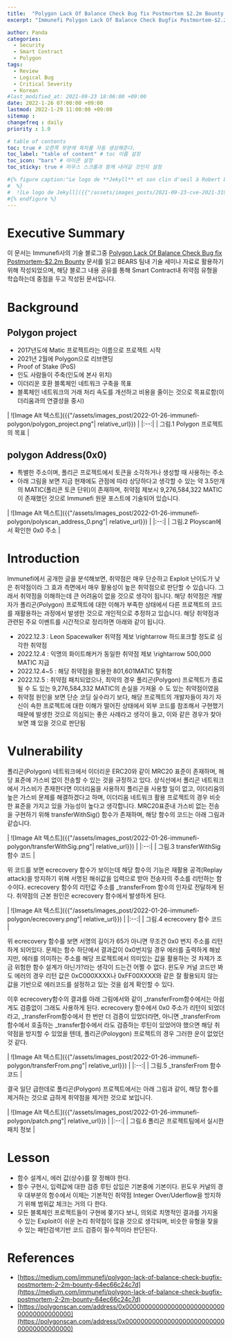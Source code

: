 ```yaml
---
title:  "Polygon Lack Of Balance Check Bug fix Postmortem $2.2m Bounty 리뷰"
excerpt: "Immunefi Polygon Lack Of Balance Check Bugfix Postmortem-$2.2m Bounty 문서 학습 목적으로 살펴본 내용임"

author: Panda
categories:
  - Security
  - Smart Contract
  - Polygon
tags:
  - Review
  - Logical Bug
  - Critical Severity
  - Korean
#last_modified_at: 2021-09-23 18:06:00 +09:00
date: 2022-1-26 07:00:00 +09:00
lastmod: 2022-1-29 11:00:00 +09:00
sitemap :
changefreq : daily
priority : 1.0

# table of contents
toc: true # 오른쪽 부분에 목차를 자동 생성해준다.
toc_label: "table of content" # toc 이름 설정
toc_icon: "bars" # 아이콘 설정
toc_sticky: true # 마우스 스크롤과 함께 내려갈 것인지 설정

#{% figure caption:"Le logo de **Jekyll** et son clin d'oeil à Robert Louis Stevenson"
#  %}
#  ![Le logo de Jekyll]({{"/assets/images_posts/2021-09-23-cve-2021-31956-part1/1.png"| #relative_url}})
#{% endfigure %}
---
```

# Executive Summary
이 문서는 Immunefi사의 기술 블로그중 [Polygon Lack Of Balance Check Bug fix Postmortem-$2.2m Bounty](https://medium.com/immunefi/polygon-lack-of-balance-check-bugfix-postmortem-2-2m-bounty-64ec66c24c7d) 문서를 읽고 BEARS 팀내 기술 세미나 자료로 활용하기 위해 작성되었으며, 해당 블로그 내용 공유를 통해 Smart Contract내 취약점 유형을 학습하는데 중점을 두고 작성된 문서입니다.

# Background
## Polygon project
* 2017년도에 Matic 프로젝트라는 이름으로 프로젝트 시작
* 2021년 2월에 Polygon으로 리브랜딩
* Proof of Stake (PoS) 
* 인도 사람들이 주축(인도에 본사 위치)
* 이더리운 호환 블록체인 네트워크 구축을 목표
* 블록체인 네트워크의 거래 처리 속도를 개선하고 비용을 줄이는 것으로 목표로함(이더리움과의 연결성을 중시)

| ![Image Alt 텍스트]({{"/assets/images_post/2022-01-26-immunefi-polygon/polygon_project.png"| relative_url}})  |
|:--:| 
| 그림.1 Polygon 프로젝트의 목표 |

## polygon Address(0x0)
* 특별한 주소이며, 폴리곤 프로젝트에서 토큰을 소각하거나 생성할 때 사용하는 주소
* 아래 그림을 보면 지금 현재에도 관점에 따라 상당하다고 생각할 수 있는 약 3.5만개의 MATIC(폴리콘 토큰 단위)이 존재하며, 취약점 제보시 9,276,584,322 MATIC이 존재했던 것으로 Immunefi 원문 포스트에 기술되어 있습니다.


| ![Image Alt 텍스트]({{"/assets/images_post/2022-01-26-immunefi-polygon/polyscan_address_0.png"| relative_url}}) | 
|:--:| 
| 그림.2 Ployscan에서 확인한 0x0 주소 |

# Introduction
Immunefi에서 공개한 글을 분석해보면, 취약점은 매우 단순하고 Exploit 난이도가 낮은 취약점이라 그 효과 측면에서 매우 활용성이 높은 취약점으로 판단할 수 있습니다. 그래서 취약점을 이해하는데 큰 어려움이 없을 것으로 생각이 됩니다. 해당 취약점은 개발자가 폴리곤(Polygon) 프로젝트에 대한 이해가 부족한 상태에서 다른 프로젝트의 코드를 재활용하는 과정에서 발생한 것으로 개인적으로 추정하고 있습니다. 해당 취약점과 관련된 주요 이벤트를 시간적으로 정리하면 아래와 같이 됩니다.

* 2022.12.3 : Leon Spacewalker 취약점 제보 \rightarrow 하드포크할 정도로 심각한 취약점
* 2022.12.4 : 익명의 화이트해커가 동일한 취약점 제보 \rightarrow 500,000 MATIC 지급
* 2022.12.4~5 : 해당 취약점을 활용한 801,601MATIC 탈취함
* 2022.12.5 : 취약점 패치되었으나, 최악의 경우 폴리곤(Polygon) 프로젝트가 종료될 수 도 있는 9,276,584,332 MATIC의 손실을 가져올 수 도 있는 취약점이였음
* 취약점 원인을 보면 단순 코딩 실수라기 보다, 해당 프로젝트의 개발자들이 자기 자신이 속한 프로젝트에 대한 이해가 떨어진 상태에서 외부 코드를 참조해서 구현했기 때문에 발생한 것으로 의심되는 좋은 사례라고 생각이 들고, 이와 같은 경우가 찾아보면 꽤 있을 것으로 판단됨 

# Vulnerability
폴리곤(Polygon) 네트워크에서 이더리운 ERC20와 같이 MRC20 표준이 존재하며, 해당 표준에 가스비 없이 전송할 수 있는 것을 규정하고 있다. 상식선에서 폴리곤 네트워크에서 가스비가 존재한다면 이더리움을 사용하지 폴리곤을 사용할 일이 없고, 이더리움의 높은 가스비 문제를 해결하겠다고 하며, 이더리움 네트워크 활용 프로젝트의 경우 비슷한 표준을 가지고 있을 가능성이 높다고 생각합니다. MRC20표준내 가스비 없는 전송을 구현하기 위해 transferWithSig() 함수가 존재하며, 해당 함수의 코드는 아래 그림과 같습니다.

| ![Image Alt 텍스트]({{"/assets/images_post/2022-01-26-immunefi-polygon/transferWithSig.png"| relative_url}}) | 
|:--:| 
| 그림.3 transferWithSig 함수 코드 |

위 코드를 보면 ecrecovery 함수가 보이는데 해당 함수의 기능은 재활용 공격(Replay attack)을 방지하기 위해 서명된 해쉬값을 입력으로 받아 전송자의 주소를 리턴하는 함수이다. ecrecovery 함수의 리턴값 주소를 \_transferFrom 함수의 인자로 전달하게 된다. 취약점의 근본 원인은 ecrecovery 함수에서 발생하게 된다. 

| ![Image Alt 텍스트]({{"/assets/images_post/2022-01-26-immunefi-polygon/ecrecovery.png"| relative_url}}) | 
|:--:| 
| 그림.4 ecrecovery 함수 코드 |

위 ecrecovery 함수를 보면 서명의 길이가 65가 아니면 무조건 0x0 번지 주소를 리턴하게 되어있다. 문제는 함수 하단에서 결과값이 0x0번지일 경우 에러를 출력하게 해놨지만, 에러를 의미하는 주소를 해당 프로젝트에서 의미있는 값을 활용하는 것 차제가 조금 위험한 함수 설계가 아닌가?라는 생각이 드는건 어쩔 수 없다. 윈도우 커널 코드만 봐도 에러의 경우 리턴 값은 0xC000XXXX나 0xFF00XXXX와 같은 잘 활용되지 않는 값을 기반으로 에러코드를 설정하고 있는 것을 쉽게 확인할 수 있다.

이후 ecrecovery함수의 결과를 아래 그림에서와 같이 \_transferFrom함수에서는 아쉽게도 검증없이 그래도 사용하게 된다. ecrecovery 함수에서 0x0 주소가 리턴이 되었더라고, \_transferFrom함수에서 한 번만 더 검증이 있었더라면, 아니면 \_transferFrom함수에서 호출하는 \_transfer함수에서 라도 검증하는 루틴이 있었어야 했으면 해당 취약점을 방지할 수 있었을 텐데, 폴리곤(Poloygon) 프로젝트의 경우 그러한 운이 없었던것 같다.

| ![Image Alt 텍스트]({{"/assets/images_post/2022-01-26-immunefi-polygon/transferFrom.png"| relative_url}}) | 
|:--:| 
| 그림.5 _transferFrom 함수 코드 |

결국 일단 급한데로 폴리곤(Polygon) 프로젝트에서는 아래 그림과 같이, 해당 함수를 제거하는 것으로 급하게 취약점을 제거한 것으로 보입니다.

| ![Image Alt 텍스트]({{"/assets/images_post/2022-01-26-immunefi-polygon/patch.png"| relative_url}}) | 
|:--:| 
| 그림.6 폴리곤 프로젝트팀에서 실시한 패치 정보 |


# Lesson
* 함수 설계시, 에러 값(상수)를 잘 정해야 한다.
* 함수 구현시, 입력값에 대한 검증 루틴 삽입은 기본중에 기본이다. 윈도우 커널의 경우 대부분의 함수에서 이제는 기본적인 취약점 Integer Over/Uderflow을 방지하기 위해 범위값 체크는 거의 다 한다.
* 모든 블록체인 프로젝트들이 구현에 쫒기다 보니, 의외로 치명적인 결과를 가지올 수 있는 Exploit이 쉬운 논리 취약점이 많을 것으로 생각되며, 비슷한 유형을 찾을 수 있는 패턴검색기반 코드 검증이 필수적이라 판단된다.

# References
* [https://medium.com/immunefi/polygon-lack-of-balance-check-bugfix-postmortem-2-2m-bounty-64ec66c24c7d](https://medium.com/immunefi/polygon-lack-of-balance-check-bugfix-postmortem-2-2m-bounty-64ec66c24c7d)
* [https://polygonscan.com/address/0x0000000000000000000000000000000000000000](https://polygonscan.com/address/0x0000000000000000000000000000000000000000)